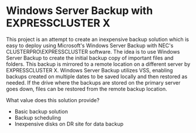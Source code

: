 # Windows Server Backup with EXPRESSCLUSTER X
This project is an attempt to create an inexpensive backup solution which is easy to deploy using Microsoft's Windows Server Backup with NEC's CLUSTERPRO\EXPRESSCLUSTER software. The idea is to use Windows Server Backup to create the initial backup copy of important files and folders. This backup is mirrored to a remote location on a different server by EXPRESSCLUSTER X. Windows Server Backup utilizes VSS, enabling backups created on multiple dates to be saved locally and then restored as needed. If the drive where the backups are stored on the primary server goes down, files can be restored from the remote backup location.

What value does this solution provide?
- Basic backup solution
- Backup scheduling
- Inexpensive disks on DR site for data backup

